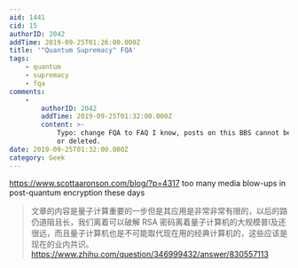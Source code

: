 ```yaml
---
aid: 1441
cid: 15
authorID: 2042
addTime: 2019-09-25T01:26:00.000Z
title: '"Quantum Supremacy" FQA'
tags:
    - quantum
    - supremacy
    - fqa
comments:
    -
        authorID: 2042
        addTime: 2019-09-25T01:32:00.000Z
        content: >-
            Typo: change FQA to FAQ I know, posts on this BBS cannot be modified
            or deleted.
date: 2019-09-25T01:32:00.000Z
category: Geek
---
```


https://www.scottaaronson.com/blog/?p=4317 too many media blow-ups in post-quantum encryption these days

> 文章的内容是量子计算重要的一步但是其应用是非常非常有限的，以后的路仍道阻且长，我们离着可以破解 RSA 密码离着量子计算机的大规模普I及还很远，而且量子计算机也是不可能取代现在用的经典计算机的，这些应该是现在的业内共识。 https://www.zhihu.com/question/346999432/answer/830557113
